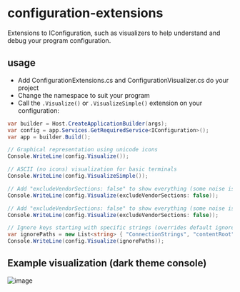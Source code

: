 # configuration-extensions
Extensions to IConfiguration, such as visualizers to help understand and debug your program configuration.

## usage
- Add ConfigurationExtensions.cs and ConfigurationVisualizer.cs do your project
- Change the namespace to suit your program
- Call the `.Visualize()` or `.VisualizeSimple()` extension on your configuration:
```c#
var builder = Host.CreateApplicationBuilder(args);
var config = app.Services.GetRequiredService<IConfiguration>();
var app = builder.Build();

// Graphical representation using unicode icons
Console.WriteLine(config.Visualize());

// ASCII (no icons) visualization for basic terminals
Console.WriteLine(config.VisualizeSimple());

// Add "excludeVendorSections: false" to show everything (some noise is excluded by default)
Console.WriteLine(config.Visualize(excludeVendorSections: false));

// Add "excludeVendorSections: false" to show everything (some noise is excluded by default)
Console.WriteLine(config.Visualize(excludeVendorSections: false));

// Ignore keys starting with specific strings (overrides default ignores)
var ignorePaths = new List<string> { "ConnectionStrings", "contentRoot" };
Console.WriteLine(config.Visualize(ignorePaths));
```

## Example visualization (dark theme console)
![image](https://github.com/user-attachments/assets/f65a5a2a-437c-42ea-ac60-447c36d7f79f)
